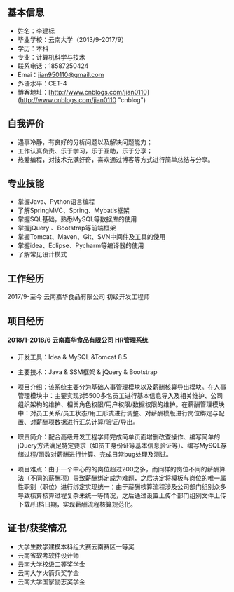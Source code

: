 

## 基本信息 ##

- 姓名：李建标
- 毕业学校：云南大学（2013/9-2017/9）
- 学历：本科
- 专业：计算机科学与技术
- 联系电话：18587250424
- Emai：jian950110@gmail.com
- 外语水平：CET-4
- 博客地址：[http://www.cnblogs.com/jian0110](http://www.cnblogs.com/jian0110 "cnblog")

## 自我评价 ##

- 遇事冷静，有良好的分析问题以及解决问题能力；
- 工作认真负责、乐于学习，乐于互助，乐于分享；
- 热爱编程，对技术充满好奇，喜欢通过博客等方式进行简单总结与分享。

## 专业技能 ##

- 掌握Java、Python语言编程
- 了解SpringMVC、Spring、Mybatis框架
- 掌握SQL基础，熟悉MySQL等数据库的使用
- 掌握jQuery 、Bootstrap等前端框架
- 掌握Tomcat、Maven、Git、SVN中间件及工具的使用
- 掌握idea、Eclipse、Pycharm等编译器的使用
- 了解常见设计模式

## 工作经历 ##

2017/9-至今 云南嘉华食品有限公司  初级开发工程师

## 项目经历 ##

#### 2018/1-2018/6 云南嘉华食品有限公司    HR管理系统
       

- 开发工具：Idea & MySQL &Tomcat 8.5    

- 主要技术：Java & SSM框架 & jQuery & Bootstrap
      

- 项目介绍：该系统主要分为基础人事管理模块以及薪酬核算导出模块。在人事管理模块中：主要实现对5500多名员工进行基本信息导入及相关维护、公司组织架构的维护、相关角色权限/用户权限/数据权限的维护。在薪酬管理模块中：对员工关系/员工状态/用工形式进行调整、对薪酬模版进行岗位绑定与配置、对薪酬项数据进行汇总计算/验证/导出。
         
- 职责简介：配合高级开发工程学师完成简单页面增删改查操作、编写简单的jQuery方法满足特定要求（如员工身份证等基本信息验证等）、编写MySQL存储过程/函数对薪酬进行计算、完成日常bug处理及测试。
- 项目难点：由于一个中心的的岗位超过200之多，而同样的岗位不同的薪酬算法（不同的薪酬项）导致薪酬绑定成为难题，之后决定将模板与岗位的唯一属性职别（职位）进行绑定实现统一；由于薪酬核算流程涉及公司部门组别众多导致核算核算过程复杂未统一等情况，之后通过设置上传个部门组别文件上传下载/归档日期，实现薪酬流程核算规范化。


## 证书/获奖情况 ##
  

- 大学生数学建模本科组大赛云南赛区一等奖
- 云南省软考软件设计师      
- 云南大学校级二等奖学金      
- 云南大学火箭兵奖学金      
- 云南大学国家励志奖学金
         
